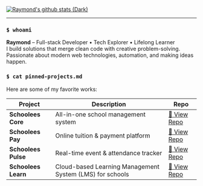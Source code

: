 [![Raymond's github stats (Dark)](https://github-readme-stats.vercel.app/api?username=rpbaguio&show_icons=true&count_private=true&theme=dark#gh-dark-mode-only)](https://github.com/rpbaguio/github-readme-stats#gh-dark-mode-only)

---

### `$ whoami`
**Raymond** – Full-stack Developer • Tech Explorer • Lifelong Learner  
I build solutions that merge clean code with creative problem-solving.  
Passionate about modern web technologies, automation, and making ideas happen.

<!--
### `$ ls -l`
- 📎 [LinkedIn](https://www.linkedin.com/in/rpbaguio)  
- 📸 [Instagram](https://instagram.com/rpbaguio)  
- 📂 [Portfolio Website](#) _(Coming Soon)_
--->

### `$ cat pinned-projects.md`
Here are some of my favorite works:  

| Project | Description | Repo |
|---------|-------------|------|
| **Schoolees Core** | All-in-one school management system | [🔗 View Repo](#) |
| **Schoolees Pay** | Online tuition & payment platform | [🔗 View Repo](#) |
| **Schoolees Pulse** | Real-time event & attendance tracker | [🔗 View Repo](#) |
| **Schoolees Learn** | Cloud-based Learning Management System (LMS) for schools | [🔗 View Repo](#) |

<!--
Optional: GitHub Metrics
![Metrics](https://metrics.lecoq.io/rpbaguio?template=classic&base.repositories=0&base.metadata=0&stars=1&achievements=1&languages=1&languages.limit=8&languages.colors=github&languages.threshold=0%25&stars.limit=4&achievements.threshold=C&achievements.secrets=true&achievements.limit=0&config.timezone=Asia%2FManila)
-->

<!--
Optional: Top Languages
[![Top Langs](https://github-readme-stats.vercel.app/api/top-langs/?username=rpbaguio&layout=compact)](https://github.com/rpbaguio/github-readme-stats)
-->

<!--
**rpbaguio/rpbaguio** is a ✨ _special_ ✨ repository because its `README.md` appears on your GitHub profile.
-->
